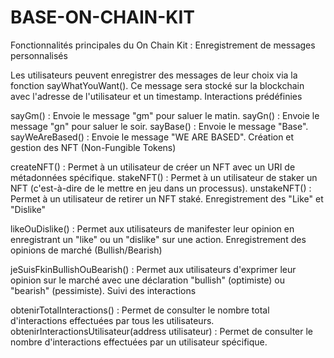 # BASE-ON-CHAIN-KIT

Fonctionnalités principales du On Chain Kit :
Enregistrement de messages personnalisés

Les utilisateurs peuvent enregistrer des messages de leur choix via la fonction sayWhatYouWant(). Ce message sera stocké sur la blockchain avec l'adresse de l'utilisateur et un timestamp.
Interactions prédéfinies

sayGm() : Envoie le message "gm" pour saluer le matin.
sayGn() : Envoie le message "gn" pour saluer le soir.
sayBase() : Envoie le message "Base".
sayWeAreBased() : Envoie le message "WE ARE BASED".
Création et gestion des NFT (Non-Fungible Tokens)

createNFT() : Permet à un utilisateur de créer un NFT avec un URI de métadonnées spécifique.
stakeNFT() : Permet à un utilisateur de staker un NFT (c'est-à-dire de le mettre en jeu dans un processus).
unstakeNFT() : Permet à un utilisateur de retirer un NFT staké.
Enregistrement des "Like" et "Dislike"

likeOuDislike() : Permet aux utilisateurs de manifester leur opinion en enregistrant un "like" ou un "dislike" sur une action.
Enregistrement des opinions de marché (Bullish/Bearish)

jeSuisFkinBullishOuBearish() : Permet aux utilisateurs d'exprimer leur opinion sur le marché avec une déclaration "bullish" (optimiste) ou "bearish" (pessimiste).
Suivi des interactions

obtenirTotalInteractions() : Permet de consulter le nombre total d'interactions effectuées par tous les utilisateurs.
obtenirInteractionsUtilisateur(address utilisateur) : Permet de consulter le nombre d'interactions effectuées par un utilisateur spécifique.
